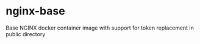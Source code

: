 # nginx-base
Base NGINX docker container image with support for token replacement in public directory
